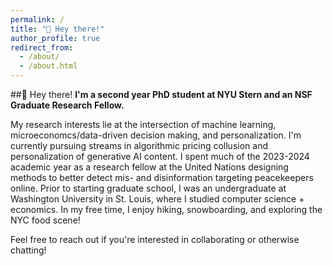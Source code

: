 ```yaml
---
permalink: /
title: "👋 Hey there!"
author_profile: true
redirect_from: 
  - /about/
  - /about.html
---
```

##👋 Hey there!
**I'm a second year PhD student at NYU Stern and an NSF Graduate Research Fellow.**

My research interests lie at the intersection of machine learning, microeconomcs/data-driven decision making, and personalization. I'm currently pursuing streams in algorithmic pricing collusion and personalization of generative AI content. I spent much of the 2023-2024 academic year as a research fellow at the United Nations designing methods to better detect mis- and disinformation targeting peacekeepers online. Prior to starting graduate school, I was an undergraduate at Washington University in St. Louis, where I studied computer science + economics. In my free time, I enjoy hiking, snowboarding, and exploring the NYC food scene!

Feel free to reach out if you're interested in collaborating or otherwise chatting!